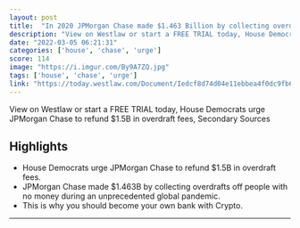 ```yaml
---
layout: post
title:  "In 2020 JPMorgan Chase made $1.463 Billion by collecting overdraft fees off people with no money during an unprecedented global pandemic. This is why you should become your own bank with Crypto."
description: "View on Westlaw or start a FREE TRIAL today, House Democrats urge JPMorgan Chase to refund $1.5B in overdraft fees, Secondary Sources"
date: "2022-03-05 06:21:31"
categories: ['house', 'chase', 'urge']
score: 114
image: "https://i.imgur.com/By9A7ZQ.jpg"
tags: ['house', 'chase', 'urge']
link: "https://today.westlaw.com/Document/Iedcf8d74d04e11ebbea4f0dc9fb69570/View/FullText.html?contextData=(sc.Default)&amp;transitionType=Default&amp;firstPage=true"
---
```


View on Westlaw or start a FREE TRIAL today, House Democrats urge JPMorgan Chase to refund $1.5B in overdraft fees, Secondary Sources

## Highlights

- House Democrats urge JPMorgan Chase to refund $1.5B in overdraft fees.
- JPMorgan Chase made $1.463B by collecting overdrafts off people with no money during an unprecedented global pandemic.
- This is why you should become your own bank with Crypto.

---
